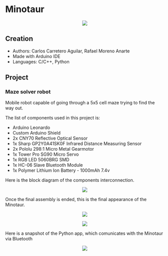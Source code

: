 # Minotaur
<p align="center">
  <img src="https://github.com/carloscarretero/Minotauro/blob/master/games_minotaur.jpg" />
</p>

## Creation
  - Authors: Carlos Carretero Aguilar, Rafael Moreno Anarte
  - Made with Arduino IDE
  - Languages: C/C++, Python
  
## Project
### Maze solver robot
Mobile robot capable of going through a 5x5 cell maze trying to find the way out.

The list of components used in this project is:
- Arduino Leonardo
- Custom Arduino Shield
- 2x CNY70 Reflective Optical Sensor
- 1x Sharp GP2Y0A41SK0F Infrared Distance Measuring Sensor
- 2x Pololu 298:1 Micro Metal Gearmotor
- 1x Tower Pro SG90 Micro Servo
- 1x RGB LED 5060BRG SMD
- 1x HC-06 Slave Bluetooth Module
- 1x Polymer Lithium Ion Battery - 1000mAh 7.4v

Here is the block diagram of the components interconnection.
<p align="center">
  <img src="https://github.com/carloscarretero/Minotauro/blob/master/BlockDiagram.png" />
</p>

Once the final assembly is ended, this is the final appearance of the Minotaur.
<p align="center">
  <img src="https://github.com/carloscarretero/Minotauro/blob/master/MF1.jpg" />
</p>
<p align="center">
  <img src="https://github.com/carloscarretero/Minotauro/blob/master/MF2.jpg" />
</p>

Here is a snapshot of the Python app, which comunicates with the Minotaur via Bluetooth
<p align="center">
  <img src="https://github.com/carloscarretero/Minotauro/blob/master/app.PNG" />
</p>
